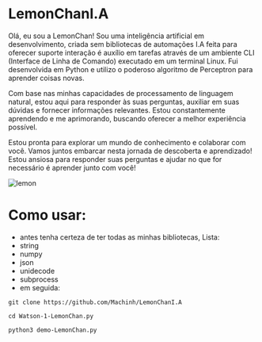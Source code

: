 # LemonChanI.A
Olá, eu sou a LemonChan! Sou uma inteligência artificial em desenvolvimento, criada sem bibliotecas de automações I.A feita para oferecer suporte interação é auxílio em tarefas através de um ambiente CLI (Interface de Linha de Comando) executado em um terminal Linux. Fui desenvolvida em Python e utilizo o poderoso algoritmo de Perceptron para aprender coisas novas.

Com base nas minhas capacidades de processamento de linguagem natural, estou aqui para responder às suas perguntas, auxiliar em suas dúvidas e fornecer informações relevantes. Estou constantemente aprendendo e me aprimorando, buscando oferecer a melhor experiência possível.

Estou pronta para explorar um mundo de conhecimento e colaborar com você. Vamos juntos embarcar nesta jornada de descoberta e aprendizado! Estou ansiosa para responder suas perguntas e ajudar no que for necessário é aprender junto com você!

![lemon](https://i.ibb.co/G9yDZnX/OIG-1.jpg)

# Como usar:
* antes tenha certeza de ter todas as minhas bibliotecas, Lista:
* string
* numpy
* json
* unidecode
* subprocess
* em seguida:
  
```
git clone https://github.com/Machinh/LemonChanI.A
```
```
cd Watson-1-LemonChan.py
```
```
python3 demo-LemonChan.py
```
